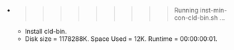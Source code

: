 * >>>>>>>>> Running inst-min-con-cld-bin.sh ...
  * Install cld-bin.
  * Disk size = 1178288K. Space Used = 12K. Runtime = 00:00:00:01.
